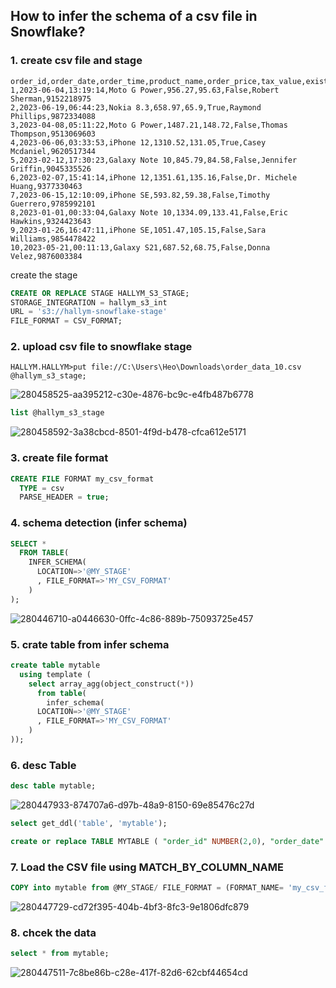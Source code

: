 ## How to infer the schema of a csv file in Snowflake?

### 1. create csv file and stage
```csv
order_id,order_date,order_time,product_name,order_price,tax_value,existing_customer,customer_name,mobile_number
1,2023-06-04,13:19:14,Moto G Power,956.27,95.63,False,Robert Sherman,9152218975
2,2023-06-19,06:44:23,Nokia 8.3,658.97,65.9,True,Raymond Phillips,9872334088
3,2023-04-08,05:11:22,Moto G Power,1487.21,148.72,False,Thomas Thompson,9513069603
4,2023-06-06,03:33:53,iPhone 12,1310.52,131.05,True,Casey Mcdaniel,9620517344
5,2023-02-12,17:30:23,Galaxy Note 10,845.79,84.58,False,Jennifer Griffin,9045335526
6,2023-02-07,15:41:14,iPhone 12,1351.61,135.16,False,Dr. Michele Huang,9377330463
7,2023-06-15,12:10:09,iPhone SE,593.82,59.38,False,Timothy Guerrero,9785992101
8,2023-01-01,00:33:04,Galaxy Note 10,1334.09,133.41,False,Eric Hawkins,9324423643
9,2023-01-26,16:47:11,iPhone SE,1051.47,105.15,False,Sara Williams,9854478422
10,2023-05-21,00:11:13,Galaxy S21,687.52,68.75,False,Donna Velez,9876003384
```

create the stage
```sql
CREATE OR REPLACE STAGE HALLYM_S3_STAGE;
STORAGE_INTEGRATION = hallym_s3_int
URL = 's3://hallym-snowflake-stage'
FILE_FORMAT = CSV_FORMAT;
```
### 2. upload csv file to snowflake stage
```
HALLYM.HALLYM>put file://C:\Users\Heo\Downloads\order_data_10.csv @hallym_s3_stage;
```
![280458525-aa395212-c30e-4876-bc9c-e4fb487b6778](https://github.com/SeongjaeHuh/hallym/assets/52474199/89f2861d-4e4b-4739-b776-8326bc455965)

```sql
list @hallym_s3_stage
```
![280458592-3a38cbcd-8501-4f9d-b478-cfca612e5171](https://github.com/SeongjaeHuh/hallym/assets/52474199/e0346709-9798-4edc-b5fb-a4a8473011e1)



### 3. create file format
```sql
CREATE FILE FORMAT my_csv_format
  TYPE = csv
  PARSE_HEADER = true;

```
### 4. schema detection (infer schema)

```sql
SELECT *
  FROM TABLE(
    INFER_SCHEMA(
      LOCATION=>'@MY_STAGE'
      , FILE_FORMAT=>'MY_CSV_FORMAT'
    )
);

```
![280446710-a0446630-0ffc-4c86-889b-75093725e457](https://github.com/SeongjaeHuh/hallym/assets/52474199/d5463bc9-d011-49ec-b7be-0a0d048f6e57)


### 5. crate table from infer schema
```sql
create table mytable
  using template (
    select array_agg(object_construct(*))
      from table(
        infer_schema(
      LOCATION=>'@MY_STAGE'
      , FILE_FORMAT=>'MY_CSV_FORMAT'
    )
));
```
### 6. desc Table

```sql
desc table mytable;
```
![280447933-874707a6-d97b-48a9-8150-69e85476c27d](https://github.com/SeongjaeHuh/hallym/assets/52474199/b88cddb8-80ce-413c-ab0d-443f201ee730)




```sql
select get_ddl('table', 'mytable');
```
```sql
create or replace TABLE MYTABLE ( "order_id" NUMBER(2,0), "order_date" DATE, "order_time" TIME(9), "product_name" VARCHAR(16777216), "order_price" NUMBER(6,2), "tax_value" NUMBER(5,2), "existing_customer" BOOLEAN, "customer_name" VARCHAR(16777216), "mobile_number" NUMBER(10,0) );
```

### 7. Load the CSV file using MATCH_BY_COLUMN_NAME

```sql
COPY into mytable from @MY_STAGE/ FILE_FORMAT = (FORMAT_NAME= 'my_csv_format') MATCH_BY_COLUMN_NAME=CASE_INSENSITIVE;
```
![280447729-cd72f395-404b-4bf3-8fc3-9e1806dfc879](https://github.com/SeongjaeHuh/hallym/assets/52474199/a43b43a0-a43c-439e-8980-04f6bb14e267)




### 8. chcek the data

```sql
select * from mytable;
```
![280447511-7c8be86b-c28e-417f-82d6-62cbf44654cd](https://github.com/SeongjaeHuh/hallym/assets/52474199/8b790f32-88c2-4c4c-85c5-cd7aeaf89a9d)




